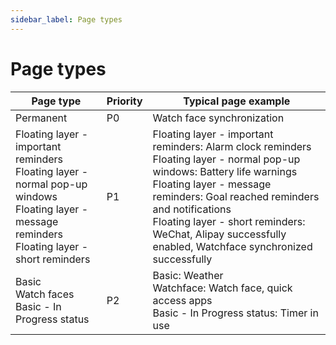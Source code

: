 ```yaml
---
sidebar_label: Page types
---
```


# Page types

| **Page type**                                                | **Priority** | **Typical page example**                                     |
| ------------------------------------------------------------ | ------------ | ------------------------------------------------------------ |
| Permanent                                                    | P0           | Watch face synchronization                                   |
| Floating layer - important reminders<br/>Floating layer - normal pop-up windows<br/>Floating layer - message reminders<br/>Floating layer - short reminders | P1           | Floating layer - important reminders: Alarm clock reminders <br/>Floating layer - normal pop-up windows: Battery life warnings<br/>Floating layer - message reminders: Goal reached reminders and notifications<br/>Floating layer - short reminders: WeChat, Alipay successfully enabled, Watchface synchronized successfully |
| Basic<br/>Watch faces<br/>Basic - In Progress status                 | P2           | Basic: Weather<br/>Watchface: Watch face, quick access apps<br/>Basic - In Progress status: Timer in use |
